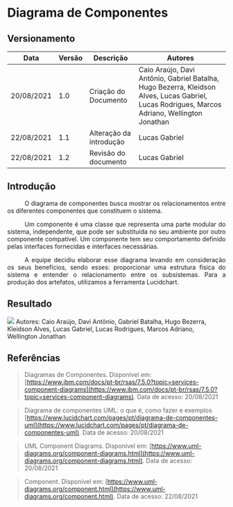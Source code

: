 # Diagrama de Componentes

## Versionamento
| Data | Versão | Descrição | Autores |
| -------- | -------- | -------- | ---|
|   20/08/2021   |  1.0    |  Criação do Documento    | Caio Araújo, Davi Antônio, Gabriel Batalha, Hugo Bezerra,  Kleidson Alves, Lucas Gabriel, Lucas Rodrigues, Marcos Adriano, Wellington Jonathan
|   22/08/2021   |  1.1    | Alteração da introdução | Lucas Gabriel
|   22/08/2021   |  1.2    | Revisão do documento | Lucas Gabriel

## Introdução
<div style="text-indent: 40px; text-align: justify">
<p>
O diagrama de componentes busca mostrar os relacionamentos entre os diferentes componentes que constituem o sistema. 
</p>
<p>
Um componente é uma classe que representa uma parte modular do sistema, independente, que pode ser substituída no seu ambiente por outro componente compatível. Um componente tem seu comportamento definido pelas interfaces fornecidas e interfaces necessárias.
</p>
<p>
A equipe decidiu elaborar esse diagrama levando em consideração os seus benefícios, sendo esses: proporcionar uma estrutura física do sistema e entender o relacionamento entre os subsistemas. Para a produção dos artefatos, utilizamos a ferramenta Lucidchart.
</p>
</div>

## Resultado

[![](https://i.imgur.com/wT9lqXm.png)](https://i.imgur.com/wT9lqXm.png)
Autores: Caio Araújo, Davi Antônio, Gabriel Batalha, Hugo Bezerra,  Kleidson Alves, Lucas Gabriel, Lucas Rodrigues, Marcos Adriano, Wellington Jonathan


## Referências
> Diagramas de Componentes. Disponível em:
[https://www.ibm.com/docs/pt-br/rsas/7.5.0?topic=services-component-diagrams](https://www.ibm.com/docs/pt-br/rsas/7.5.0?topic=services-component-diagrams). Data de acesso: 20/08/2021

> Diagrama de componentes UML: o que é, como fazer e exemplos [https://www.lucidchart.com/pages/pt/diagrama-de-componentes-uml](https://www.lucidchart.com/pages/pt/diagrama-de-componentes-uml). Data de acesso: 20/08/2021

> UML Component Diagrams. Disponível em:
[https://www.uml-diagrams.org/component-diagrams.html](https://www.uml-diagrams.org/component-diagrams.html). Data de acesso: 20/08/2021

> Component. Disponível em: [https://www.uml-diagrams.org/component.html](https://www.uml-diagrams.org/component.html). Data de acesso: 22/08/2021